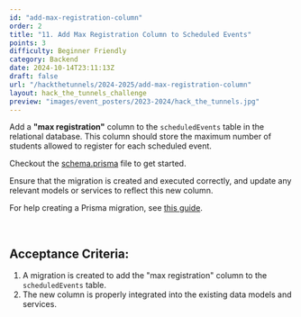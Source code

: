 ```yaml
---
id: "add-max-registration-column"
order: 2
title: "11. Add Max Registration Column to Scheduled Events"
points: 3
difficulty: Beginner Friendly
category: Backend
date: 2024-10-14T23:11:13Z
draft: false
url: "/hackthetunnels/2024-2025/add-max-registration-column"
layout: hack_the_tunnels_challenge
preview: "images/event_posters/2023-2024/hack_the_tunnels.jpg"
---
```


Add a **"max registration"** column to the `scheduledEvents` table in the relational database. This column should store the maximum number of students allowed to register for each scheduled event.

Checkout the [schema.prisma](https://github.com/CarletonComputerScienceSociety/hack-the-tunnels-starter-2024/blob/8f7769a7223bb3e2ac4e95ced1f64373444fd838/service/src/db/schema.prisma) file to get started.

Ensure that the migration is created and executed correctly, and update any relevant models or services to reflect this new column.

For help creating a Prisma migration, see [this guide](https://www.prisma.io/docs/orm/prisma-migrate/getting-started).

<br/>

## Acceptance Criteria:

1. A migration is created to add the "max registration" column to the `scheduledEvents` table.
2. The new column is properly integrated into the existing data models and services.